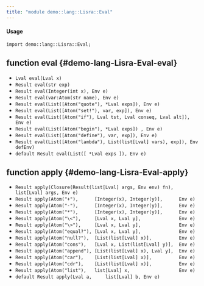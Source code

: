 ```yaml
---
title: "module demo::lang::Lisra::Eval"
---
```


#### Usage

`import demo::lang::Lisra::Eval;`


## function eval {#demo-lang-Lisra-Eval-eval}

* ``Lval eval(Lval x)``
* ``Result eval(str exp)``
* ``Result eval(Integer(int x), Env e)``
* ``Result eval(var:Atom(str name), Env e)``
* ``Result eval(List([Atom("quote"), *Lval exps]), Env e)``
* ``Result eval(List([Atom("set!"), var, exp]), Env e)``
* ``Result eval(List([Atom("if"), Lval tst, Lval conseq, Lval alt]), Env e)``
* ``Result eval(List([Atom("begin"), *Lval exps]) , Env e)``
* ``Result eval(List([Atom("define"), var, exp]), Env e)``
* ``Result eval(List([Atom("lambda"), List(list[Lval] vars), exp]), Env defEnv)``
* ``default Result eval(List([ *Lval exps ]), Env e)``

## function apply {#demo-lang-Lisra-Eval-apply}

* ``Result apply(Closure(Result(list[Lval] args, Env env) fn), list[Lval] args, Env e)``
* ``Result apply(Atom("+"),      [Integer(x), Integer(y)],      Env e)``
* ``Result apply(Atom("-"),      [Integer(x), Integer(y)],      Env e)``
* ``Result apply(Atom("*"),      [Integer(x), Integer(y)],      Env e)``
* ``Result apply(Atom("\<"),     [Lval x, Lval y],              Env e)``
* ``Result apply(Atom("\>"),     [Lval x, Lval y],              Env e)``
* ``Result apply(Atom("equal?"), [Lval x, Lval y],              Env e)``
* ``Result apply(Atom("null?"),  [List(list[Lval] x)],          Env e)``
* ``Result apply(Atom("cons"),   [Lval x, List(list[Lval] y)],  Env e)``
* ``Result apply(Atom("append"), [List(list[Lval] x), Lval y],  Env e)``
* ``Result apply(Atom("car"),    [List(list[Lval] x)],          Env e)``
* ``Result apply(Atom("cdr"),    [List(list[Lval] x)],          Env e)``
* ``Result apply(Atom("list"),   list[Lval] x,                  Env e)``
* ``default Result apply(Lval a,     list[Lval] b, Env e)``

